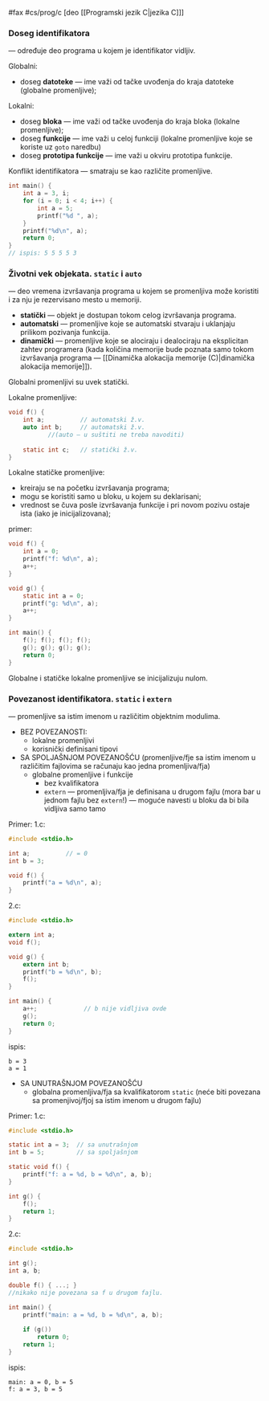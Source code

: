 #fax #cs/prog/c [deo [[Programski jezik C|jezika C]]]


### Doseg identifikatora 
— određuje deo programa u kojem je identifikator vidljiv.

Globalni:
- doseg **datoteke** — ime važi od tačke uvođenja do kraja datoteke (globalne promenljive);

Lokalni:
- doseg **bloka** — ime važi od tačke uvođenja do kraja bloka (lokalne promenljive);
- doseg **funkcije** — ime važi u celoj funkciji (lokalne promenljive koje se koriste uz ```goto``` naredbu)
- doseg **prototipa funkcije** — ime važi u okviru prototipa funkcije.
$\:$

Konflikt identifikatora — smatraju se kao različite promenljive.
```c
int main() {
	int a = 3, i;
	for (i = 0; i < 4; i++) {
		int a = 5;
		printf("%d ", a);
	}
	printf("%d\n", a);
	return 0;
}
// ispis: 5 5 5 5 3
```

### Životni vek objekata. ```static``` i ```auto```
— deo vremena izvršavanja programa u kojem se promenljiva može koristiti i za nju je rezervisano mesto u memoriji.
- **statički** — objekt je dostupan tokom celog izvršavanja programa.
- **automatski** — promenljive koje se automatski stvaraju i uklanjaju prilikom pozivanja funkcija.
- **dinamički** — promenljive koje se alociraju i dealociraju na eksplicitan zahtev programera (kada količina memorije bude poznata samo tokom izvršavanja programa — [[Dinamička alokacija memorije (C)|dinamička alokacija memorije]]).

Globalni promenljivi su uvek statički.

Lokalne promenljive:
```c
void f() {
	int a;          // automatski ž.v.
	auto int b;     // automatski ž.v.
	       //(auto — u suštiti ne treba navoditi)
	       
	static int c;   // statički ž.v.
}
```

Lokalne statičke promenljive:
- kreiraju se na početku izvršavanja programa;
- mogu se koristiti samo u bloku, u kojem su deklarisani;
- vrednost se čuva posle izvršavanja funkcije i pri novom pozivu ostaje ista (iako je inicijalizovana);

primer:
```c
void f() {
	int a = 0;
	printf("f: %d\n", a);
	a++;
}

void g() {
	static int a = 0;
	printf("g: %d\n", a);
	a++;
}

int main() {
	f(); f(); f(); f();
	g(); g(); g(); g();
	return 0;
}
```


Globalne i statičke lokalne promenljive se inicijalizuju nulom.

### Povezanost identifikatora. ```static``` i ```extern```
— promenljive sa istim imenom u različitim objektnim modulima.

- BEZ POVEZANOSTI:
	- lokalne promenljivi
	- korisnički definisani tipovi
- SA SPOLJAŠNJOM POVEZANOŠĆU
  (promenljive/fje sa istim imenom u različitim fajlovima se računaju kao jedna promenljiva/fja)
	- globalne promenljive i funkcije
		- bez kvalifikatora
		- ```extern``` — promenljiva/fja je definisana u drugom fajlu (mora bar u jednom fajlu bez ```extern```!)
		  — moguće navesti u bloku da bi bila vidljiva samo tamo

Primer:
1.c:
```c 
#include <stdio.h>

int a;          // = 0
int b = 3;

void f() {
	printf("a = %d\n", a);
}
```
2.c:
```c 
#include <stdio.h>

extern int a;
void f();

void g() {
	extern int b;
	printf("b = %d\n", b);
	f();
}

int main() {
	a++;             // b nije vidljiva ovde
	g();
	return 0;
}
```
ispis: 
```
b = 3
a = 1
```

- SA UNUTRAŠNJOM POVEZANOŠĆU
	- globalna promenljiva/fja sa kvalifikatorom ```static``` 
	  (neće biti povezana sa promenjivoj/fjoj sa istim imenom u drugom fajlu)

Primer:
1.c:
```c 
#include <stdio.h>

static int a = 3;  // sa unutrašnjom
int b = 5;         // sa spoljašnjom

static void f() {
	printf("f: a = %d, b = %d\n", a, b);
}

int g() {
	f();
	return 1;
}
```
2.c:
```c 
#include <stdio.h>

int g();
int a, b;

double f() { ...; }
//nikako nije povezana sa f u drugom fajlu.

int main() {
	printf("main: a = %d, b = %d\n", a, b);
	
	if (g())
		return 0;
	return 1;
}
```
ispis: 
```
main: a = 0, b = 5
f: a = 3, b = 5
```